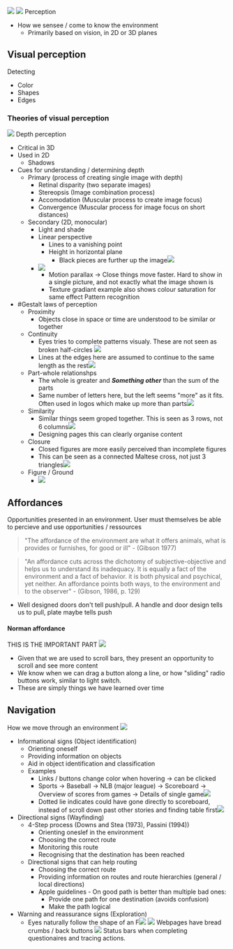 ![](Pasted%20image%2020230923115540.png)
![](Pasted%20image%2020230923115646.png)
Perception
- How we sensee / come to know the environment
	- Primarily based on vision, in 2D or 3D planes

## Visual perception
Detecting
- Color
- Shapes
- Edges

### Theories of visual perception
![](Pasted%20image%2020230923115834.png)
Depth perception
- Critical in 3D
- Used in 2D
	- Shadows
- Cues for understanding / determining depth
	- Primary (process of creating single image with depth)
		- Retinal disparity (two separate images)
		- Stereopsis (Image combination process)
		- Accomodation (Muscular process to create image focus)
		- Convergence (Muscular process for image focus on short distances)
	- Secondary (2D, monocular)
		- Light and shade
		- Linear perspective
			- Lines to a vanishing point
			- Height in horizontal plane
				- Black pieces are further up the image![](Pasted%20image%2020230923120319.png)
		- ![](Pasted%20image%2020230923120420.png)
			- Motion parallax -> Close things move faster. Hard to show in a single picture, and not exactly what the image shown is
			- Texture gradiant example also shows colour saturation for same effect
Pattern recognition
- #Gestalt laws of perception
	- Proximity
		- Objects close in space or time are understood to be similar or together
	- Continuity
		- Eyes tries to complete patterns visualy. These are not seen as broken half-circles ![](Pasted%20image%2020230923120815.png)
		- Lines at the edges here are assumed to continue to the same length as the rest![](Pasted%20image%2020230923120945.png)
	- Part-whole relationshps
		- The whole is greater and ***Something other*** than the sum of the parts
		- Same number of letters here, but the left seems "more" as it fits. Often used in logos which make up more than parts![](Pasted%20image%2020230923121102.png)
	- Similarity
		- Similar things seem groped together. This is seen as 3 rows, not 6 columns![](Pasted%20image%2020230923121155.png)
		- Designing pages this can clearly organise content
	- Closure
		- Closed figures are more easily perceived than incomplete figures
		- This can be seen as a connected Maltese cross, not just 3 triangles![](Pasted%20image%2020230923121315.png)
	- Figure / Ground
		- ![](Pasted%20image%2020240114132334.png)
## Affordances
Opportunities presented in an environment. User must themselves be able to percieve and use opportunities / ressources

> "The affordance of the environment are what it offers animals, what is provides or furnishes, for good or ill" - (Gibson 1977)

>"An affordance cuts across the dichotomy of subjective-objective and helps us to understand its inadequacy. It is equally a fact of the environment and a fact of behavior. it is both physical and psychical, yet neither. An affordance points both ways, to the environment and to the observer" - (Gibson, 1986, p. 129)

- Well designed doors don't tell push/pull. A handle and door design tells us to pull, plate maybe tells push

#### Norman affordance
THIS IS THE IMPORTANT PART
![](Pasted%20image%2020230923121858.png)

- Given that we are used to scroll bars, they present an opportunity to scroll and see more content
- We know when we can drag a button along a line, or how "sliding" radio buttons work, similar to light switch.
- These are simply things we have learned over time

## Navigation
How we move through an environment
![](Pasted%20image%2020230923122026.png)

- Informational signs (Object identification)
	- Orienting oneself
	- Providing information on objects
	- Aid in object identification and classification
	- Examples
		- Links / buttons change color when hovering -> can be clicked
		- Sports -> Baseball -> NLB (major league) -> Scoreboard -> Overview of scores from games -> Details of single game![](Pasted%20image%2020230923122406.png)
		- Dotted lie indicates could have gone directly to scoreboard, instead of scroll down past other stories and finding table first![](Pasted%20image%2020230923122612.png)
- Directional signs (Wayfinding)
	- 4-Step process (Downs and Stea (1973), Passini (1994))
		- Orienting oneslef in the environment
		- Choosing the correct route
		- Monitoring this route
		- Recognising that the destination has been reached
	- Directional signs that can help routing
		- Choosing the correct route
		- Providing information on routes and route hierarchies (general / local directions)
		- Apple guidelines - On good path is better than multiple bad ones:
			- Provide one path for one destination (avoids confusion)
			- Make the path logical
- Warning and reassurance signs (Exploration)
	- Eyes naturally follow the shape of an F![](Pasted%20image%2020230923123245.png)
![](Pasted%20image%2020230923123412.png)
Webpages have bread crumbs / back buttons
![](Pasted%20image%2020230923123516.png)
Status bars when completing questionaires and tracing actions.